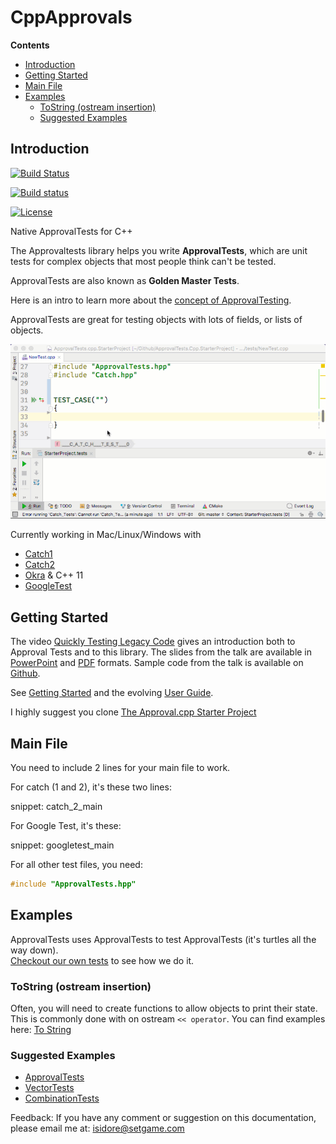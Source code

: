 <a id="top"></a>

# CppApprovals

**Contents**
<!-- vscode-markdown-toc -->
* [Introduction](#Introduction)
* [Getting Started](#GettingStarted)
* [Main File](#MainFile)
* [Examples](#Examples)
	* [ToString (ostream insertion)](#ToStringostreaminsertion)
	* [Suggested Examples](#SuggestedExamples)

<!-- vscode-markdown-toc-config
	numbering=false
	autoSave=true
	/vscode-markdown-toc-config -->
<!-- /vscode-markdown-toc -->

## <a name='Introduction'></a>Introduction

[![Build Status](https://api.travis-ci.org/approvals/ApprovalTests.cpp.svg?branch=master)](https://travis-ci.org/approvals/ApprovalTests.cpp)

[![Build status](https://ci.appveyor.com/api/projects/status/lf3i76ije89oihi5?svg=true)](https://ci.appveyor.com/project/isidore/approvaltests-cpp)

[![License](https://img.shields.io/badge/License-Apache%202.0-blue.svg)](https://opensource.org/licenses/Apache-2.0)

Native ApprovalTests for C++

The Approvaltests library helps you write **ApprovalTests**, which are unit tests for complex objects that most people think can't be tested.

ApprovalTests are also known as **Golden Master Tests**.

Here is an intro to learn more about the [concept of ApprovalTesting](doc/ApprovalTestingConcept.md#top).

ApprovalTests are great for testing objects with lots of fields, or lists of objects.

![Intro Graphic](doc/images/ApprovalTests.cpp.IntroGraphic.gif?raw=true)

Currently working in Mac/Linux/Windows with
* [Catch1](https://github.com/catchorg/Catch2/tree/Catch1.x)  
* [Catch2](https://github.com/catchorg/Catch2)   
* [Okra](https://github.com/JayBazuzi/Okra) & C++ 11  
* [GoogleTest](https://github.com/google/googletest)



## <a name='GettingStarted'></a>Getting Started

The video [Quickly Testing Legacy Code](https://youtu.be/dtm8V3TIB6k) gives an introduction both to Approval Tests and to this library. The slides from the talk are available in [PowerPoint](https://www.slideshare.net/ClareMacrae/quickly-testing-legacy-code) and  [PDF](https://github.com/philsquared/cpponsea-slides/raw/master/2019/Clare%20Macrae%20-%20Quickly%20Testing%20Legacy%20Code.pdf) formats. Sample code from the talk is available on [Github](https://github.com/claremacrae/cpponsea2019).

See [Getting Started](doc/GettingStarted.md#top) and the evolving [User Guide](doc/README.md#top).

I highly suggest you clone [The Approval.cpp Starter Project](https://github.com/approvals/ApprovalTests.Cpp.StarterProject)

## <a name='MainFile'></a>Main File

You need to include 2 lines for your main file to work.

For catch (1 and 2), it's these two lines:

snippet: catch_2_main

For Google Test, it's these:

snippet: googletest_main

For all other test files, you need:
``` cpp
#include "ApprovalTests.hpp"
```

## <a name='Examples'></a>Examples
ApprovalTests uses ApprovalTests to test ApprovalTests (it's turtles all the way down).  
[Checkout our own tests](https://github.com/approvals/ApprovalTests.cpp/tree/master/ApprovalTests_Catch2_Tests) to see how we do it.

### <a name='ToStringostreaminsertion'></a>ToString (ostream insertion)
Often, you will need to create functions to allow objects to print their state. This is commonly done with on ostream `<< operator`.
You can find examples here: [To String](doc/ToString.md#top)

### <a name='SuggestedExamples'></a>Suggested Examples
* [ApprovalTests](https://github.com/approvals/ApprovalTests.cpp/blob/master/ApprovalTests_Catch2_Tests/ApprovalsTests.cpp)
* [VectorTests](https://github.com/approvals/ApprovalTests.cpp/blob/master/ApprovalTests_Catch2_Tests/VectorTests.cpp)
* [CombinationTests](https://github.com/approvals/ApprovalTests.cpp/blob/master/ApprovalTests_Catch2_Tests/CombinationTests.cpp)  


Feedback: If you have any comment or suggestion on this documentation, please email me at: isidore@setgame.com